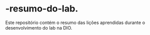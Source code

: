 # -resumo-do-lab.
Este repositório contém o resumo das lições aprendidas durante o desenvolvimento do lab na DIO.
